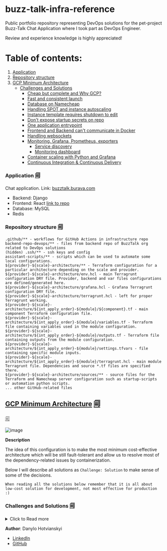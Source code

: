 # buzz-talk-infra-reference
Public portfolio repository representing DevOps solutions for the pet-project Buzz-Talk Chat Application where I took part as DevOps Engineer.

Review and experience knowledge is highly appreciated!

# Table of contents:
1. [Application](#application-)
2. [Repository structure](#repository-structure-)
3. [GCP Minimum Architecture](#gcp-minimum-architecture-)
   * [Challenges and Solutions](#challenges-and-solutions-)
     * [Cheap but complete and Why GCP?](#cheap-but-complete-and-why-gcp-)
     * [Fast and consistent launch](#fast-and-consistent-launch-)
     * [Database on Namecheap](#database-on-namecheap-)
     * [Handling SPOT and instance autoscaling](#handling-spot-and-instance-autoscaling-)
     * [Instance template requires shutdown to edit](#instance-template-requires-shutdown-to-edit-)
     * [Don't expose startup secrets on repo](#dont-expose-startup-secrets-on-repo-)
     * [One application entrypoint](#one-application-entrypoint-)
     * [Frontend and Backend can't communicate in Docker](#frontend-and-backend-cant-communicate-in-docker-)
     * [Handling websockets](#handling-websockets-)
     * [Monitoring. Grafana, Prometheus, exporters](#monitoring-grafana-prometheus-exporters-)
       * [Service discovery](#service-discovery-)
       * [Monitoring dashboard](#monitoring-dashboard-)
     * [Container scaling with Python and Grafana](#container-scaling-with-python-and-grafana-)
     * [Continuous Integration & Continuous Delivery](#continuous-integration--continuous-delivery-)

### Application [🗐](#table-of-contents)

Chat application. Link: [buzztalk.burava.com](http://buzztalk.burava.com)
* Backend: Django
* Frontend: React [link to repo](https://github.com/lovember26/buzzTalk-chat-front-end-2)
* Database: MySQL
* Redis


### Repository structure [🗐](#table-of-contents)
```
.github/** - workflows for GitHub Actions in infrastructure repo
backend-repo-devops/** - files from backend repo of BuzzTalk org related to DevOps solutions
(hidden) .ssh/** - ssh keys and config
assistant-scripts/** - scripts which can be used to automate some local configurations.
${provider}-${scale}-architecture/** - Terraform configuration for a particular architecture depending on the scale and provider.
${provider}-${scale}-architecture/env.hcl - main Terragrunt configuration DRY file. Provider, backend and var files configurations are defined/generated here.
${provider}-${scale}-architecture/grafana.hcl - Grafana Terragrunt configuration DRY file.
${provider}-${scale}-architecture/terragrunt.hcl - left for proper Terragrunt working.
${provider}-${scale}-architecture/${int_apply_order}-${module}/${component}.tf - main component Terraform configuration file.
${provider}-${scale}-architecture/${int_apply_order}-${module}/variables.tf - Terraform file containing variables used in the module configuration.
${provider}-${scale}-architecture/${int_apply_order}-${module}/outputs.tf - Terraform file containing outputs from the module configuration.
${provider}-${scale}-architecture/${int_apply_order}-${module}/settings.tfvars - file containing specific module inputs.
${provider}-${scale}-architecture/${int_apply_order}-${module}/terragrunt.hcl - main module Terragrunt file. Dependencies and source *.tf files are specified there.
${provider}-${scale}-architecture/sources/** - source files for the Terraform and Namecheap server configuration such as startup-scripts or automation python scripts.
... other GitHub-related files
```

## [GCP Minimum Architecture](gcp-min-architecture/) [🗐](#table-of-contents)
[🗐](#table-of-contents)

![image](https://github.com/user-attachments/assets/c882704b-f691-4bf4-9a88-8a7e4e017a2f)

**Description**

The idea of this configuration is to make the most minimum cost-effective architecture which will be still fault-tolerant and allow us to resolve most of the dependency-related issues by containerization.

Below I will describe all solutions as `Challenge: Solution` to make sense of some of the decisions.

`When reading all the solutions below remember that it is all about low-cost solution for development, not most effective for production :)`

### Challenges and Solutions [🗐](#table-of-contents)
<details>
    <summary>Click to Read more</summary>

#### Cheap but complete and Why GCP? [🗐](#table-of-contents)

Because of the completely voluntary and free nature of our project, only free hosting providers were used for all components which was generally okay, but also raised many issues such as:
* Dependencies for python packages - some python packages were impossible to install due to rootless environment or other limitations.
* Free hosting didn't allow to run some things continuously, for example, we couldn't use SSH tunnels because this functionality was blocked from server side, media files were deleted each time session ended, and backend needed 1-2 minutes to boot.
* etc.

So I decided that the best way is to find solutions allowing to use Docker and rootful environments for the application hosting.

Google Cloud was chosen due to its 3 months Free Trial with 300$ for unlimited sandbox usage. Moreover, if we spend all our resources or decide to renew the project after a pause, we can launch completely the same configuration on different billing and Google account (without any abuse ofc).

Even if we decide to keep current project for the long time, GCP offers 1 completely free e2-standard each month meaning costs would be very low.

Compute settings can be found there [gcp-min-architecture/02-instance/instance-template.tf](gcp-min-architecture/02-instance/instance-template.tf)

Shortly speaking, we use one of the cheapest e2-micro instance with SPOT launch type.

#### Fast and consistent launch [🗐](#table-of-contents)

I used Terraform and Terragrunt to make this configuration possible to launch in minutes and also easy to maintain. It also allowed me to practice my configuration on GCP sandboxes without spending money on my Google account. Beforehand, you literally only create Cloud Storage bucket and database on Namecheap server.

Proper structuring allowed me not to get lost in a bunch of .tf files and using Terragrunt maintained DRY configuration.

You can read more about the structure [here](#repository-structure)

I also use [Cloud Storage bucket](gcp-min-architecture/env.hcl) as a backend for my state files to allow me to work and study from any device and any place I want.

#### Database on Namecheap [🗐](#table-of-contents)

Since the free database PostgreSQL solution was limited by 3 concurrent database connections, developers and QA could not study and work simultaneously.

At the same time, we couldn't use CloudSQL because its one of the most expensive resources offered by GCP, and it doesn't fall to our *Cheap* logic. 

I am continuously renting the cheapest Shared Server on Namecheap for my other side-projects which offers many things for its low price: Email, Database, Disk, WordPress, Application hosting. We could launch our backend on the same server and we tried but we faced the same dependency issues as on the free ones. But at the same time, we decided to take advantage of the MySQL database offered by this plan since its usage is not limited.

The only limitation is that the database port and host is not public, but with the SSH tunneling you can connect your outside applications with the database without any issues.

SSH tunneling handled by creating a [small Django command](backend-repo-devops/main/commands/start_db_tunnel.py) to initiate a tunnel to the database server and calling this command right in [backend Dockerfile](backend-repo-devops/Dockerfile) on container startup.

#### Handling SPOT and instance autoscaling [🗐](#table-of-contents)

Using spot instances means we need to be able to have >= 1 machines running with the same configuration.

Because of that, we use [instance template](gcp-min-architecture/02-instance/instance-template.tf), [managed instance group with auto scaler](gcp-min-architecture/02-instance/managed_instance_group.tf) and [startup scripts](gcp-min-architecture/sources/startup-scripts) to automate instance launch.

Again, using DRY configuration allows us to quickly change minimum and maximum numbers of running instances. 

#### Instance template requires shutdown to edit [🗐](#table-of-contents)

Due to the fact that GCP adds many attributes to the template which are not possible to be indicated in Terraform configuration, I had to set `lifecycle{ignore_changes = all}` in .tf configuration. At the same time, to make startup-application-script easier for updating, it is uploaded directly to GCP bucket.

The [default instance startup script](gcp-min-architecture/sources/startup-scripts/application-node-startup-script/startup.bash) just downloads the [actual startup script](gcp-min-architecture/sources/startup-scripts/application-node-startup-script/startup-application-script.template) which proceeds with the configuration.

#### Don't expose startup secrets on repo [🗐](#table-of-contents)

Before uploading startup script to the bucket, you just need to run [universal assistant script](assistant-scripts/encoded-dotenv-to-script-converter.py) that compares your .env file excluded in .gitignore with the .template file where you need to replace variables with the base64 encoded strings. Generated file is also excluded in .gitignore.

#### One application entrypoint [🗐](#table-of-contents)

The application uses Load Balancer as first entrypoint.

I added load balancer to this project for several reasons:
* pay only for one [static public IP](gcp-min-architecture/01-network/network.tf) no matter how much instances you have.
* smooth communication between client and application.
* actual load balancing in case of scaling.

Configuration for the load balancer is located [here](gcp-min-architecture/03-load-balancer).

#### Frontend and Backend can't communicate in Docker [🗐](#table-of-contents)

When we had started using Docker, I thought that I will need to learn how to route requests with Nginx at once.

This part caused me a lot of struggle and time to fully understand how it works but in the end Nginx configuration works as expected.

Nginx configuration:
* [nginx.conf.template](https://github.com/lovember26/buzzTalk-chat-front-end-2/blob/dev/nginx.conf.template)
* [startnginx.sh](https://github.com/lovember26/buzzTalk-chat-front-end-2/blob/dev/startnginx.sh)
* [baseURL.js](https://github.com/lovember26/buzzTalk-chat-front-end-2/blob/dev/src/constants/baseURL.js)
* [Dockerfile](https://github.com/lovember26/buzzTalk-chat-front-end-2/blob/dev/Dockerfile)

#### Handling websockets [🗐](#table-of-contents)

Application uses websockets for notifications and chat sessions. At the start, application used local memory middleware for storing websockets.

While using Docker containers and having multiple instances - it's impossible.

That's why I hosted Redis on my Namecheap shared server as a binary file installed using [pip library](https://pypi.org/project/redis-server/)

You can find used Redis configuration [there](gcp-min-architecture/sources/namecheap-config/home/cpanel_username/redis/etc/redis.conf)

#### Monitoring. Grafana, Prometheus, exporters [🗐](#table-of-contents)

For monitoring purposes many of the components are launched as binary files on Namecheap server, and it consists of the following apps:

* Grafana - for monitoring visualizing and alerting. Alerts for all basic components are created but I will not upload them there since it is not very interesting 
* Prometheus - for storing and collecting metrics ([prometheus.yml](gcp-min-architecture/sources/namecheap-config/home/cpanel_username/prometheus/prometheus.yml))
* Node exporter and cAdvisor ([configuration]((gcp-min-architecture/sources/startup-scripts/application-node-startup-script/startup-application-script.template)))
* Blackbox exporter - for the endpoints and database healthchecks ([configuration](gcp-min-architecture/sources/namecheap-config/home/cpanel_username/prometheus/exporters/blackbox_exporter/blackbox.yml))
* cPanel exporter - for collecting Namecheap server account metrics. This custom exporter was developed due to this project needs but can be used for any cPanel account monitoring. [Repository](https://github.com/danilgotvyansky/cpanel-exporter)
* Redis exporter - for collecting Redis metrics
* Stackdriver exporter - for collecting GCP project metrics. Mainly used to monitor instances uptime. Uses service account described [here](gcp-min-architecture/04-monitoring/iam/serviceaccount.tf)
* [Database healthcheck script](gcp-min-architecture/sources/namecheap-config/home/cpanel_username/prometheus/dbhealthcheck/dbhealthcheck.py) - custom way for monitoring database health in case of the database maintenance on shared server. Depends on Blackbox exporter
* Discord - messanger to where all alerts are routed

##### Service discovery [🗐](#table-of-contents)

Once I came to the GCP environment monitoring I needed to dynamically discover public ephemeral IPs of the instances.

To do that I developed a [small script](gcp-min-architecture/sources/namecheap-config/home/cpanel_username/prometheus/gcp_discover_instances.py) which updates `file_sd/gcp_instances.yml` file mentioned in [prometheus.yml](gcp-min-architecture/sources/namecheap-config/home/cpanel_username/prometheus/prometheus.yml)

The script uses service account for Prometheus described [here](gcp-min-architecture/04-monitoring/iam/serviceaccount.tf).

##### Monitoring dashboard [🗐](#table-of-contents)

[Main monitoring dashboard](gcp-min-architecture/sources/namecheap-config/home/cpanel_username/grafana/dashboards/buzz_talk_monitoring.json) has a few interesting solutions on how to dynamically display information for all instances.

Since instances have public ephemeral IPs, developers could just visit the dashboard to know current instance IP and connect to it to perform debugging without requiring access to GCP.

**Last 1 hour screenshot of dynamic panel**

![screenshot_1h](https://github.com/user-attachments/assets/f57ae599-1802-4fb5-99d4-2513a82e489a)

**Last 24 hours screenshot of dynamic panel**

![screenshot_24h](https://github.com/user-attachments/assets/ba6c4237-6a4b-45a0-8264-e6c27482e2c7)

#### Container scaling with Python and Grafana [🗐](#table-of-contents)

To minimize the need in instances scaling I decided to think of the containers scaling using Docker Swarm, Grafana Unified Alerting and custom developed [proxy_container-scaler.py](gcp-min-architecture/sources/namecheap-config/home/cpanel_username/proxy_container_scaler/proxy_container_scaler.py) app.

Scaling logic:

**Grafana Alert Rule**

There is an [alert rule](gcp-min-architecture/04-monitoring/grafana/scaler/scaling_rule_group.tf) in Grafana which monitors the containers resource usage over their limits or reservations, calculates how many containers we can scale over the currently used container limits and instance resource limits, performs the condition evaluation to trigger scaling up or down. 

Scaling will be triggered as many times as it is possible and needed.

It is also possible to control the amount of the `desired containers number` per instance using the alert rule.

Once the alert rule is triggered, results of all queries and expressions are passed to the WebHook contact point which later communicates with the scaling app. Using labels also allows us to pass `public_ip` to the scaling application.

Also, using multiple notification policies allows us to send a message to Discord channel when the scaling is triggered. 

More information about high-end Math expressions as well as their representation in Python (for better understanding) can be found [here](gcp-min-architecture/04-monitoring/grafana/scaler/settings.tfvars)

Grafana configuration related to the scaling is described in Terraform. Configuration can be found [here](gcp-min-architecture/04-monitoring/grafana/scaler)

**Scaling app**

The [proxy_container-scaler.py](gcp-min-architecture/sources/namecheap-config/home/cpanel_username/proxy_container_scaler/proxy_container_scaler.py) app receives a trigger from Grafana by a webhook with all pre-calculated values and relevant info: what container to scale, direction of scaling and if it's possible at all, `public_ip` for the instance.

Scaling is performed on the particular instance where service has been overloaded for some reason. 

Application uses SSH to pass scaling commands. 

Prior to that, app checks if there is no deploy in progress on the corresponding instance by checking environment variables. If `IN_DEPLOY` set to `True`, scaling won't be performed until it is set to `False`. Deploying logic makes sure this environment variable is controlled.

*P.S. you might think why not to move all logic to the python app. I have several reasons to use Grafana:* 

*1. Considering our limited resources, all applications should be used in their full capacity - Grafana is good in numbers and calculating so why not to let it do it?* 

*2. Grafana already have all required data collected from Prometheus and exporters to calculate the numbers over all instances and can pass all required IPs thanking to the [Service Discovery](#service-discovery)*.

Testing this approach actually didn't show any issues in this scaling logic and I think it is more than appropriate for development environment.

#### Continuous Integration & Continuous Delivery [🗐](#table-of-contents)

The project uses GitHub actions spread to backend, frontend and infra repos to perform all the basic CI/CD steps.

* Any pull request on backend repo triggers [ci_build-test.yaml](backend-repo-devops/.github/workflows/ci_build-test.yaml) which builds Docker image and runs unit tests.
* Merging pull request on backend repo triggers [ci_build-push.yaml](backend-repo-devops/.github/workflows/ci_build-push.yaml) which builds Docker image and pushes it to the GitHub Container Registry.
* For frontend building and pushing image is triggered manually by [ci_build-push.yaml](https://github.com/lovember26/buzzTalk-chat-front-end-2/blob/dev/.github/workflows/ci_build-push.yaml) because the approach was more convenient for frontend developer. Image is pushed to GitHub Container Registry.
* Deploy is triggered manually and performed with the help of [deploy.yaml](.github/workflows/deploy.yaml), dynamic instance public ephemeral IP discovery, SSH requests and bash scripts used both for the [instance launch automation](#instance-template-requires-shutdown-to-edit) and deploy. Deploy workflow actually just runs the bash script on the machine. Also, you are able to use both locally generated `gloud auth access token` or service account for deployment.

</details>

**Author**: Danylo Hotvianskyi
* [LinkedIn](https://www.linkedin.com/in/danylo-hotvianskyi-540630236/)
* [GitHub](https://github.com/danilgotvyansky)
